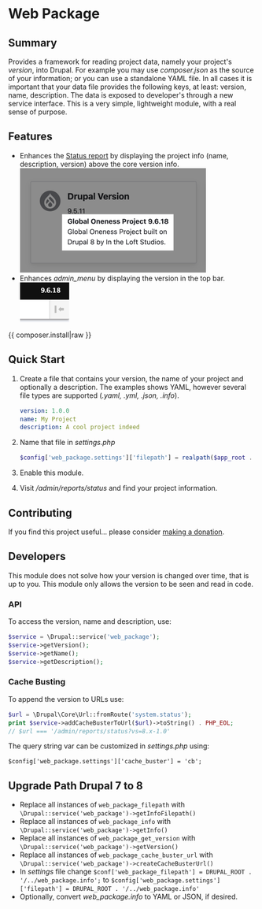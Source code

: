 <!--
id: readme
tags: ''
-->

# Web Package

## Summary

Provides a framework for reading project data, namely your project's _version_, into Drupal. For example you may use _composer.json_ as the source of your information; or you can use a standalone YAML file. In all cases it is important that your data file provides the following keys, at least: version, name, description. The data is exposed to developer's through a new service interface. This is a very simple, lightweight module, with a real sense of purpose.

## Features

* Enhances the [Status report](/admin/reports/status) by displaying the project info (name, description, version) above the core version info.  ![Info](../../images/info_tile.png)
* Enhances _admin_menu_ by displaying the version in the top bar.  ![Admin bar](../../images/admin_bar.png)

{{ composer.install|raw }}

## Quick Start

1. Create a file that contains your version, the name of your project and optionally a description.  The examples shows YAML, however several file types are supported (_.yaml, .yml, .json, .info_).

    ```yaml
    version: 1.0.0
    name: My Project
    description: A cool project indeed
    ```

2. Name that file in _settings.php_

    ```php
    $config['web_package.settings']['filepath'] = realpath($app_root . '/../my_project.yml');
    ```

3. Enable this module.
4. Visit _/admin/reports/status_ and find your project information.

## Contributing

If you find this project useful... please consider [making a donation](https://www.paypal.com/cgi-bin/webscr?cmd=_s-xclick&hosted_button_id=4E5KZHDQCEUV8&item_name=Gratitude%20for%20aklump%2Fweb_package).

## Developers

This module does not solve how your version is changed over time, that is up to you. This module only allows the version to be seen and read in code.

### API

To access the version, name and description, use:

```php
$service = \Drupal::service('web_package');
$service->getVersion();
$service->getName();
$service->getDescription();
```

### Cache Busting

To append the version to URLs use:

```php
$url = \Drupal\Core\Url::fromRoute('system.status');
print $service->addCacheBusterToUrl($url)->toString() . PHP_EOL;
// $url === '/admin/reports/status?vs=8.x-1.0'
```

The query string var can be customized in _settings.php_ using:

    $config['web_package.settings']['cache_buster'] = 'cb';

## Upgrade Path Drupal 7 to 8

* Replace all instances of `web_package_filepath` with `\Drupal::service('web_package')->getInfoFilepath()`
* Replace all instances of `web_package_info` with `\Drupal::service('web_package')->getInfo()`
* Replace all instances of `web_package_get_version` with `\Drupal::service('web_package')->getVersion()`
* Replace all instances of `web_package_cache_buster_url` with `\Drupal::service('web_package')->createCacheBusterUrl()`
* In _settings_ file change `$conf['web_package_filepath'] = DRUPAL_ROOT . '/../web_package.info';` to `$config['web_package.settings']['filepath'] = DRUPAL_ROOT . '/../web_package.info'`
* Optionally, convert _web_package.info_ to YAML or JSON, if desired.
